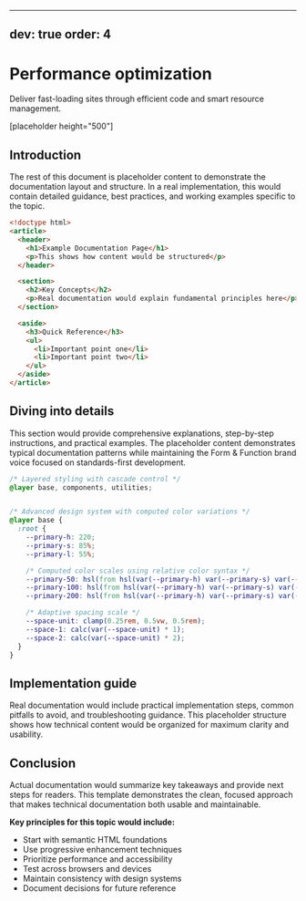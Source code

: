 
---
dev: true
order: 4
---

# Performance optimization
Deliver fast-loading sites through efficient code and smart resource management.

[placeholder height="500"]

## Introduction
The rest of this document is placeholder content to demonstrate the documentation layout and structure. In a real implementation, this would contain detailed guidance, best practices, and working examples specific to the topic.

```html
<!doctype html>
<article>
  <header>
    <h1>Example Documentation Page</h1>
    <p>This shows how content would be structured</p>
  </header>

  <section>
    <h2>Key Concepts</h2>
    <p>Real documentation would explain fundamental principles here</p>
  </section>

  <aside>
    <h3>Quick Reference</h3>
    <ul>
      <li>Important point one</li>
      <li>Important point two</li>
    </ul>
  </aside>
</article>
```

## Diving into details

This section would provide comprehensive explanations, step-by-step instructions, and practical examples. The placeholder content demonstrates typical documentation patterns while maintaining the Form & Function brand voice focused on standards-first development.

```css
/* Layered styling with cascade control */
@layer base, components, utilities;


/* Advanced design system with computed color variations */
@layer base {
  :root {
    --primary-h: 220;
    --primary-s: 85%;
    --primary-l: 55%;

    /* Computed color scales using relative color syntax */
    --primary-50: hsl(from hsl(var(--primary-h) var(--primary-s) var(--primary-l)) h s calc(l + 40%));
    --primary-100: hsl(from hsl(var(--primary-h) var(--primary-s) var(--primary-l)) h s calc(l + 30%));
    --primary-200: hsl(from hsl(var(--primary-h) var(--primary-s) var(--primary-l)) h s calc(l + 20%));

    /* Adaptive spacing scale */
    --space-unit: clamp(0.25rem, 0.5vw, 0.5rem);
    --space-1: calc(var(--space-unit) * 1);
    --space-2: calc(var(--space-unit) * 2);
  }
}
```

## Implementation guide
Real documentation would include practical implementation steps, common pitfalls to avoid, and troubleshooting guidance. This placeholder structure shows how technical content would be organized for maximum clarity and usability.


## Conclusion

Actual documentation would summarize key takeaways and provide next steps for readers. This template demonstrates the clean, focused approach that makes technical documentation both usable and maintainable.

**Key principles for this topic would include:**

- Start with semantic HTML foundations
- Use progressive enhancement techniques
- Prioritize performance and accessibility
- Test across browsers and devices
- Maintain consistency with design systems
- Document decisions for future reference